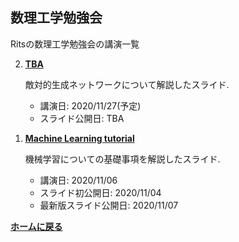 <script type="text/x-mathjax-config">
MathJax.Hub.Config({
  tex2jax: {
    inlineMath: [['$','$'], ['\\(','\\)']],
    processEscapes: true
  },
  CommonHTML: { matchFontHeight: false },
  displayAlign: "left",
  displayIndent: "2em"
});
</script>
<script async src="https://cdnjs.cloudflare.com/ajax/libs/mathjax/2.7.0/MathJax.js?config=TeX-AMS_CHTML"></script>


## **数理工学勉強会**
Ritsの数理工学勉強会の講演一覧 

<ol reversed>

<li><p><strong><a href="/Applied_Mathematics/20201127_GANs.pdf">TBA</a></strong></p>

  <p>敵対的生成ネットワークについて解説したスライド.</p>

  <ul>
    <li>講演日: 2020/11/27(予定)</li>
    <li>スライド公開日: TBA</li>
  </ul>
</li>


<li><p><strong><a href="/Applied_Mathematics/20201106_tutorial.pdf">Machine Learning tutorial</a></strong></p>

  <p>機械学習についての基礎事項を解説したスライド.</p>

  <ul>
    <li>講演日: 2020/11/06</li>
    <li>スライド初公開日: 2020/11/04</li>
    <li>最新版スライド公開日: 2020/11/07</li>
  </ul>

</li>

</ol>

**[ホームに戻る](/index)**